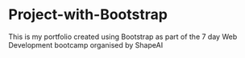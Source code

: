 # Project-with-Bootstrap
This is my portfolio created using Bootstrap as part of the 7 day Web Development bootcamp organised by ShapeAI
